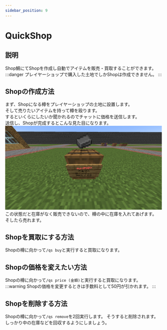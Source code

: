 ```yaml
---
sidebar_position: 9
---
```


# QuickShop
## 説明
Shop鯖にてShopを作成し自動でアイテムを販売・買取することができます。
:::danger
プレイヤーショップで購入した土地でしかShopは作成できません。
:::

## Shopの作成方法
まず、Shopになる樽をプレイヤーショップの土地に設置します。  
そして売りたいアイテムを持って樽を殴ります。  
するといくらにしたいか聞かれるのでチャットに価格を送信します。  
送信し、Shopが完成するとこんな見た目になります。  
![Plugin_QuickShop_Create01](./img/quickshop/shop_create01.png)  
この状態だと在庫がなく販売できないので、樽の中に在庫を入れてあげます。  
そしたら売れます。

## Shopを買取にする方法
Shopの樽に向かって`/qs buy`と実行すると買取になります。

## Shopの価格を変えたい方法
Shopの樽に向かって`/qs price (金額)`と実行すると買取になります。
:::warning
Shopの価格を変更するときは手数料として50円が引かれます。
:::

## Shopを削除する方法
Shopの樽に向かって`/qs remove`を2回実行します。
そうすると削除されます。しっかり中の在庫などを回収するようにしましょう。  